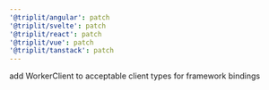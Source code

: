 ```yaml
---
'@triplit/angular': patch
'@triplit/svelte': patch
'@triplit/react': patch
'@triplit/vue': patch
'@triplit/tanstack': patch
---
```


add WorkerClient to acceptable client types for framework bindings
